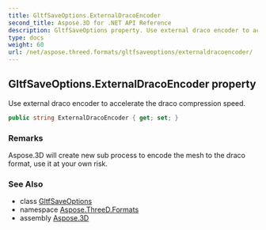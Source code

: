 ```yaml
---
title: GltfSaveOptions.ExternalDracoEncoder
second_title: Aspose.3D for .NET API Reference
description: GltfSaveOptions property. Use external draco encoder to accelerate the draco compression speed
type: docs
weight: 60
url: /net/aspose.threed.formats/gltfsaveoptions/externaldracoencoder/
---
```

## GltfSaveOptions.ExternalDracoEncoder property

Use external draco encoder to accelerate the draco compression speed.

```csharp
public string ExternalDracoEncoder { get; set; }
```

### Remarks

Aspose.3D will create new sub process to encode the mesh to the draco format, use it at your own risk.

### See Also

* class [GltfSaveOptions](../)
* namespace [Aspose.ThreeD.Formats](../../../aspose.threed.formats/)
* assembly [Aspose.3D](../../../)



